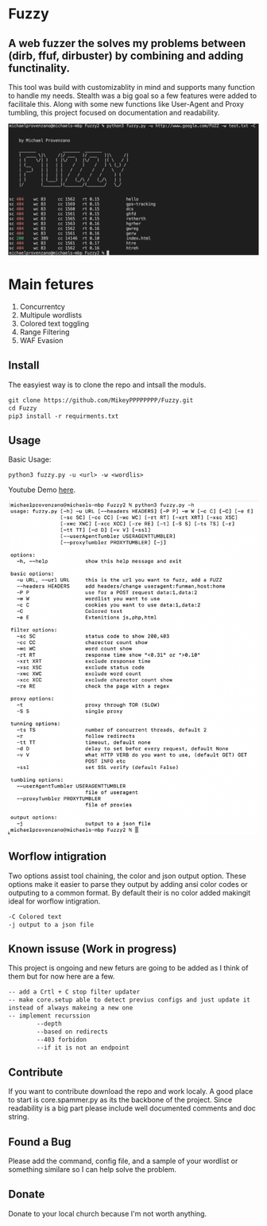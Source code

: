 # Fuzzy

## A web fuzzer the solves my problems between (dirb, ffuf, dirbuster) by combining and adding functinality. 



This tool was build with customizablity in mind and supports many function to handle my needs. Stealth was a big goal so a few features were added to facilitale this. Along with some new functions like User-Agent and Proxy tumbling, this project focused on documentation and readability.

![alt text](https://github.com/MikeyPPPPPPPP/Fuzzy/blob/main/ran.png)
# Main fetures

1. Concurrentcy 
3. Multipule wordlists
4. Colored text toggling
5. Range Filtering
6. WAF Evasion

## Install

The easyiest way is to clone the repo and intsall the moduls.

```
git clone https://github.com/MikeyPPPPPPPP/Fuzzy.git
cd Fuzzy
pip3 install -r requirments.txt
```
## Usage

Basic Usage:
```
python3 fuzzy.py -u <url> -w <wordlis>
```

Youtube Demo <a href="https://www.youtube.com/watch?v=khkfAbuy5E8&t=580s&ab_channel=MichaelProvenzano">here</a>.

![alt text](https://github.com/MikeyPPPPPPPP/Fuzzy/blob/main/options.png)


## Worflow intigration

Two options assist tool chaining, the color and json output option. These options make it easier to parse they output by adding ansi color codes or outputing to a common format. By default their is no color added makingit ideal for worflow intigration.
```
-C Colored text
-j output to a json file
```

## Known issuse (Work in progress)

This project is ongoing and new feturs are going to be added as I think of them but for now here are a few.

```
-- add a Crtl + C stop filter updater
-- make core.setup able to detect previus configs and just update it instead of always makeing a new one
-- implement recurssion
        --depth
        --based on redirects 
        --403 forbidon
        --if it is not an endpoint
```

## Contribute 

If you want to contribute download the repo and work localy. A good place to start is core.spammer.py as its the backbone of the project. Since readability is a big part please include well documented comments and doc string.

## Found a Bug

Please add the command, config file, and a sample of your wordlist or something similare so I can help solve the problem. 

## Donate

Donate to your local church because I'm not worth anything.

